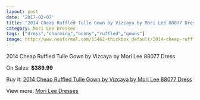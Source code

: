 ```yaml
---
layout: post
date: '2017-02-07'
title: "2014 Cheap Ruffled Tulle Gown by Vizcaya by Mori Lee 88077 Dress"
category: Mori Lee Dresses
tags: ["dress","charming","bonny","ruffled","gowns"]
image: http://www.neoformal.com/15462-thickbox_default/2014-cheap-ruffled-tulle-gown-by-vizcaya-by-mori-lee-88077-dress.jpg
---
```

2014 Cheap Ruffled Tulle Gown by Vizcaya by Mori Lee 88077 Dress

On Sales: **$389.99**
<a href="https://www.neoformal.com/en/mori-lee-dresses-2014/5211-2014-cheap-ruffled-tulle-gown-by-vizcaya-by-mori-lee-88077-dress.html"><amp-img layout="responsive" width="600" height="600" src="//www.neoformal.com/15462-thickbox_default/2014-cheap-ruffled-tulle-gown-by-vizcaya-by-mori-lee-88077-dress.jpg" alt="2014 Cheap Ruffled Tulle Gown by Vizcaya by Mori Lee 88077 Dress 0" /></a>
<a href="https://www.neoformal.com/en/mori-lee-dresses-2014/5211-2014-cheap-ruffled-tulle-gown-by-vizcaya-by-mori-lee-88077-dress.html"><amp-img layout="responsive" width="600" height="600" src="//www.neoformal.com/15463-thickbox_default/2014-cheap-ruffled-tulle-gown-by-vizcaya-by-mori-lee-88077-dress.jpg" alt="2014 Cheap Ruffled Tulle Gown by Vizcaya by Mori Lee 88077 Dress 1" /></a>
<a href="https://www.neoformal.com/en/mori-lee-dresses-2014/5211-2014-cheap-ruffled-tulle-gown-by-vizcaya-by-mori-lee-88077-dress.html"><amp-img layout="responsive" width="600" height="600" src="//www.neoformal.com/15464-thickbox_default/2014-cheap-ruffled-tulle-gown-by-vizcaya-by-mori-lee-88077-dress.jpg" alt="2014 Cheap Ruffled Tulle Gown by Vizcaya by Mori Lee 88077 Dress 2" /></a>
<a href="https://www.neoformal.com/en/mori-lee-dresses-2014/5211-2014-cheap-ruffled-tulle-gown-by-vizcaya-by-mori-lee-88077-dress.html"><amp-img layout="responsive" width="600" height="600" src="//www.neoformal.com/15465-thickbox_default/2014-cheap-ruffled-tulle-gown-by-vizcaya-by-mori-lee-88077-dress.jpg" alt="2014 Cheap Ruffled Tulle Gown by Vizcaya by Mori Lee 88077 Dress 3" /></a>
<a href="https://www.neoformal.com/en/mori-lee-dresses-2014/5211-2014-cheap-ruffled-tulle-gown-by-vizcaya-by-mori-lee-88077-dress.html"><amp-img layout="responsive" width="600" height="600" src="//www.neoformal.com/15466-thickbox_default/2014-cheap-ruffled-tulle-gown-by-vizcaya-by-mori-lee-88077-dress.jpg" alt="2014 Cheap Ruffled Tulle Gown by Vizcaya by Mori Lee 88077 Dress 4" /></a>

Buy it: [2014 Cheap Ruffled Tulle Gown by Vizcaya by Mori Lee 88077 Dress](https://www.neoformal.com/en/mori-lee-dresses-2014/5211-2014-cheap-ruffled-tulle-gown-by-vizcaya-by-mori-lee-88077-dress.html "2014 Cheap Ruffled Tulle Gown by Vizcaya by Mori Lee 88077 Dress")

View more: [Mori Lee Dresses](https://www.neoformal.com/en/62-mori-lee-dresses-2014 "Mori Lee Dresses")